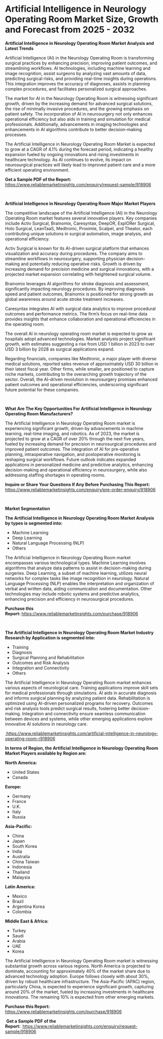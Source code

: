 <p><h1>Artificial Intelligence in Neurology Operating Room Market Size, Growth and Forecast from 2025 - 2032</h1></p><p><strong>Artificial Intelligence in Neurology Operating Room Market Analysis and Latest Trends</strong></p>
<p><p>Artificial Intelligence (AI) in the Neurology Operating Room is transforming surgical practices by enhancing precision, improving patient outcomes, and streamlining workflows. AI technologies, including machine learning and image recognition, assist surgeons by analyzing vast amounts of data, predicting surgical risks, and providing real-time insights during operations. This integration improves the accuracy of diagnoses, assists in planning complex procedures, and facilitates personalized surgical approaches.</p><p>The market for AI in the Neurology Operating Room is witnessing significant growth, driven by the increasing demand for advanced surgical solutions, the rise of minimally invasive procedures, and the growing emphasis on patient safety. The incorporation of AI in neurosurgery not only enhances operational efficiency but also aids in training and simulation for medical professionals. Additionally, advancements in imaging technologies and enhancements in AI algorithms contribute to better decision-making processes.</p><p>The Artificial Intelligence in Neurology Operating Room Market is expected to grow at a CAGR of 4.1% during the forecast period, indicating a healthy expansion fueled by ongoing innovations and rising investments in healthcare technology. As AI continues to evolve, its impact on neurosurgical practices will likely lead to improved patient care and a more efficient operating environment.</p></p>
<p><strong>Get a Sample PDF of the Report:&nbsp;</strong> <a href="https://www.reliablemarketinsights.com/enquiry/request-sample/918906?utm_campaign=3278&utm_medium=2&utm_source=Github&utm_content=ia&utm_term=18042025&utm_id=artificial-intelligence-in-neurology-operating-room">https://www.reliablemarketinsights.com/enquiry/request-sample/918906</a></p>
<p>&nbsp;</p>
<p><strong>Artificial Intelligence in Neurology Operating Room Major Market Players</strong></p>
<p><p>The competitive landscape of the Artificial Intelligence (AI) in the Neurology Operating Room market features several innovative players. Key companies include Activ Surgical, Brainomix, Caresyntax, DeepOR, ExplORer Surgical, Holo Surgical, LeanTaaS, Medtronic, Proximie, Scalpel, and Theator, each contributing unique solutions in surgical automation, image analysis, and operational efficiency.</p><p>Activ Surgical is known for its AI-driven surgical platform that enhances visualization and accuracy during procedures. The company aims to streamline workflows in neurosurgery, supporting physician decision-making and potentially reducing operative risks. Growth is driven by increasing demand for precision medicine and surgical innovations, with a projected market expansion correlating with heightened surgical volume.</p><p>Brainomix leverages AI algorithms for stroke diagnosis and assessment, significantly impacting neurology procedures. By improving diagnosis speed and patient outcomes, Brainomix is positioned for strong growth as global awareness around acute stroke treatment increases.</p><p>Caresyntax integrates AI with surgical data analytics to improve procedural outcomes and performance metrics. The firm’s focus on real-time data provides insights that enhance collaboration and operational efficiencies in the operating room.</p><p>The overall AI in neurology operating room market is expected to grow as hospitals adopt advanced technologies. Market analysts project significant growth, with estimates suggesting a rise from USD 1 billion in 2023 to over USD 3 billion by 2028 as surgical applications expand.</p><p>Regarding financials, companies like Medtronic, a major player with diverse medical solutions, reported sales revenue of approximately USD 30 billion in their latest fiscal year. Other firms, while smaller, are positioned to capture niche markets, contributing to the overarching growth trajectory of the sector. Overall, the AI-driven revolution in neurosurgery promises enhanced patient outcomes and operational efficiencies, underscoring significant future potential for these companies.</p></p>
<p>&nbsp;</p>
<p><strong>What Are The Key Opportunities For Artificial Intelligence in Neurology Operating Room Manufacturers?</strong></p>
<p><p>The Artificial Intelligence in Neurology Operating Room market is experiencing significant growth, driven by advancements in machine learning, real-time imaging, and robotics. As of 2023, the market is projected to grow at a CAGR of over 20% through the next five years, fueled by increasing demand for precision in neurosurgical procedures and improved patient outcomes. The integration of AI for pre-operative planning, intraoperative navigation, and postoperative monitoring is reshaping surgical workflows. Future outlook indicates expanded applications in personalized medicine and predictive analytics, enhancing decision-making and operational efficiency in neurosurgery, while also addressing staffing shortages in operating rooms.</p></p>
<p><strong>Inquire or Share Your Questions If Any Before Purchasing This Report:</strong> <a href="https://www.reliablemarketinsights.com/enquiry/pre-order-enquiry/918906?utm_campaign=3278&utm_medium=2&utm_source=Github&utm_content=ia&utm_term=18042025&utm_id=artificial-intelligence-in-neurology-operating-room">https://www.reliablemarketinsights.com/enquiry/pre-order-enquiry/918906</a></p>
<p>&nbsp;</p>
<p><strong>Market Segmentation</strong></p>
<p><strong>The Artificial Intelligence in Neurology Operating Room Market Analysis by types is segmented into:</strong></p>
<p><ul><li>Machine Learning</li><li>Deep Learning</li><li>Natural Language Processing (NLP)</li><li>Others</li></ul></p>
<p><p>The Artificial Intelligence in Neurology Operating Room market encompasses various technological types. Machine Learning involves algorithms that analyze data patterns to assist in decision-making during surgeries. Deep Learning, a subset of machine learning, utilizes neural networks for complex tasks like image recognition in neurology. Natural Language Processing (NLP) enables the interpretation and organization of verbal and written data, aiding communication and documentation. Other technologies may include robotic systems and predictive analytics, enhancing precision and efficiency in neurosurgical procedures.</p></p>
<p><strong>Purchase this Report:&nbsp;</strong><a href="https://www.reliablemarketinsights.com/purchase/918906?utm_campaign=3278&utm_medium=2&utm_source=Github&utm_content=ia&utm_term=18042025&utm_id=artificial-intelligence-in-neurology-operating-room">https://www.reliablemarketinsights.com/purchase/918906</a></p>
<p>&nbsp;</p>
<p><strong>The Artificial Intelligence in Neurology Operating Room Market Industry Research by Application is segmented into:</strong></p>
<p><ul><li>Training</li><li>Diagnosis</li><li>Surgical Planning and Rehabilitation</li><li>Outcomes and Risk Analysis</li><li>Integration and Connectivity</li><li>Others</li></ul></p>
<p><p>The Artificial Intelligence in Neurology Operating Room market enhances various aspects of neurological care. Training applications improve skill sets for medical professionals through simulations. AI aids in accurate diagnosis and informs surgical planning by analyzing patient data. Rehabilitation is optimized using AI-driven personalized programs for recovery. Outcomes and risk analysis tools predict surgical results, fostering better decision-making. Integration and connectivity ensure seamless communication between devices and systems, while other emerging applications explore innovative AI solutions in neurology care.</p></p>
<p><a href="https://www.reliablemarketinsights.com/artificial-intelligence-in-neurology-operating-room-r918906?utm_campaign=3278&utm_medium=2&utm_source=Github&utm_content=ia&utm_term=18042025&utm_id=artificial-intelligence-in-neurology-operating-room">&nbsp;https://www.reliablemarketinsights.com/artificial-intelligence-in-neurology-operating-room-r918906</a></p>
<p><strong>In terms of Region, the Artificial Intelligence in Neurology Operating Room Market Players available by Region are:</strong></p>
<p>
    <p> <strong> North America: </strong>
        <ul>
            <li>United States</li>
            <li>Canada</li>
        </ul>
        </p> 
    <p> <strong> Europe: </strong>
        <ul>
            <li>Germany</li>
            <li>France</li>
            <li>U.K.</li>
            <li>Italy</li>
            <li>Russia</li>
        </ul>
        </p> 
    <p> <strong> Asia-Pacific: </strong>
        <ul>
            <li>China</li>
            <li>Japan</li>
            <li>South Korea</li>
            <li>India</li>
            <li>Australia</li>
            <li>China Taiwan</li>
            <li>Indonesia</li>
            <li>Thailand</li>
            <li>Malaysia</li>
        </ul>
        </p> 
    <p> <strong> Latin America: </strong>
        <ul>
            <li>Mexico</li>
            <li>Brazil</li>
            <li>Argentina Korea</li>
            <li>Colombia</li>
        </ul>
        </p> 
    <p> <strong> Middle East & Africa: </strong>
        <ul>
            <li>Turkey</li>
            <li>Saudi</li>
            <li>Arabia</li>
            <li>UAE</li>
            <li>Korea</li>
        </ul>
    </p>
    </p>
<p><p>The Artificial Intelligence in Neurology Operating Room market is witnessing substantial growth across various regions. North America is projected to dominate, accounting for approximately 40% of the market share due to advanced technology adoption. Europe follows closely with about 30%, driven by robust healthcare infrastructure. The Asia-Pacific (APAC) region, particularly China, is expected to experience significant growth, capturing around 20% of the market, fueled by increasing investments in healthcare innovations. The remaining 10% is expected from other emerging markets.</p></p>
<p><strong>Purchase this Report: </strong><a href="https://www.reliablemarketinsights.com/purchase/918906?utm_campaign=3278&utm_medium=2&utm_source=Github&utm_content=ia&utm_term=18042025&utm_id=artificial-intelligence-in-neurology-operating-room">https://www.reliablemarketinsights.com/purchase/918906</a></p>
<p>&nbsp;<strong>Get a Sample PDF of the Report:&nbsp;&nbsp;</strong><a href="https://www.reliablemarketinsights.com/enquiry/request-sample/918906?utm_campaign=3278&utm_medium=2&utm_source=Github&utm_content=ia&utm_term=18042025&utm_id=artificial-intelligence-in-neurology-operating-room">https://www.reliablemarketinsights.com/enquiry/request-sample/918906</a></p>
<p><strong></strong></p>
<p><p></p><p></p><p></p></p>